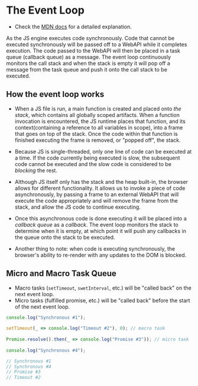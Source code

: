 # The Event Loop

- Check the [MDN docs](https://developer.mozilla.org/en-US/docs/Web/JavaScript/Event_loop) for a detailed explanation.

As the JS engine executes code synchronously. Code that cannot be executed synchronously will be passed off to a WebAPI while it completes execution. The code passed to the WebAPI will then be placed in a task queue (callback queue) as a message. The event loop continuously monitors the call stack and when the stack is empty it will pop off a message from the task queue and push it onto the call stack to be executed.

## How the event loop works

- When a JS file is run, a main function is created and placed onto _the stack_, which contains all globally scoped artifacts. When a function invocation is encountered, the JS runtime places that function, and its context(containing a reference to all variables in scope), into a frame that goes on top of the stack. Once the code within that function is finished executing the frame is removed, or "popped off", the stack.
- Because JS is single-threaded, only one line of code can be executed at a time. If the code currently being executed is slow, the subsequent code cannot be executed and the slow code is considered to be _blocking_ the rest.
- Although JS itself only has the stack and the heap built-in, the browser allows for different functionality. It allows us to invoke a piece of code asynchronously, by passing a frame to an external WebAPI that will execute the code appropriately and will remove the frame from the stack, and allow the JS code to continue executing.
- Once this asynchronous code is done executing it will be placed into a _callback queue_ as a _callback_. The event loop monitors the stack to determine when it is empty, at which point it will push any callbacks in the queue onto the stack to be executed.  

- Another thing to note: when code is executing synchronously, the browser's ability to re-render with any updates to the DOM is blocked.

## Micro and Macro Task Queue

- Macro tasks (`setTimeout`, `swetInterval`, etc.) will be "called back" on the next event loop.
- Micro tasks (fulfilled promise, etc.) will be "called back" before the start of the next event loop.

```js
console.log("Synchronous #1");
  
setTimeout(_ => console.log("Timeout #2"), 0); // macro task
   
Promise.resolve().then(_ => console.log("Promise #3")); // micro task
  
console.log("Synchronous #4");

// Synchronous #1
// Synchronous #4
// Promise #3
// Timeout #2
```
